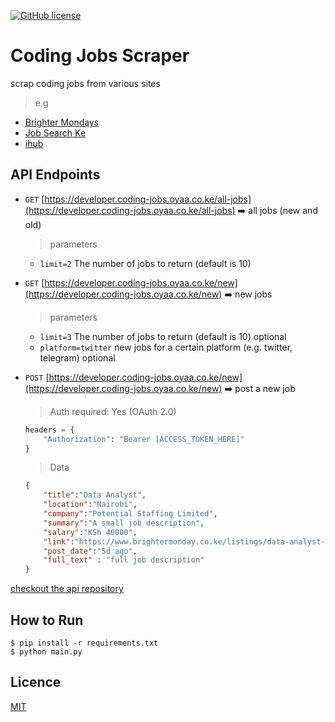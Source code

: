  [![GitHub license](https://img.shields.io/github/license/james-muriithi/coding-jobs-scrapper?style=for-the-badge)](https://github.com/opensource254/corona-api/blob/master/LICENSE)

# Coding Jobs Scraper
scrap coding jobs from various sites
> e.g
- [Brighter Mondays](https://www.brightermonday.co.ke/jobs/software-data)
- [Job Search Ke](https://www.jobsearchke.com/category/ICT/)
- [ihub](https://ihub.co.ke/jobs)

## API Endpoints
- <code>GET</code> [https://developer.coding-jobs.oyaa.co.ke/all-jobs](https://developer.coding-jobs.oyaa.co.ke/all-jobs) ➡️ all jobs (new and old)
    > parameters
    - `limit=2` The number of jobs to return (default is 10)

- <code>GET</code> [https://developer.coding-jobs.oyaa.co.ke/new](https://developer.coding-jobs.oyaa.co.ke/new) ➡️ new jobs
    > parameters
    - `limit=3` The number of jobs to return (default is 10) optional
    - `platform=twitter` new jobs for a certain platform (e.g. twitter, telegram) optional

- <code>POST</code> [https://developer.coding-jobs.oyaa.co.ke/new](https://developer.coding-jobs.oyaa.co.ke/new) ➡️ post a new job
    > Auth required: Yes (OAuth 2.0)
    ```python
    headers = {
        "Authorization": "Bearer [ACCESS_TOKEN_HERE]" 
    }
    ```

    > Data
    ```JSON
    {
        "title":"Data Analyst",
        "location":"Nairobi",
        "company":"Potential Staffing Limited",
        "summary":"A small job description",
        "salary":"KSh 40000",
        "link":"https://www.brightermonday.co.ke/listings/data-analyst-mpjwzz",
        "post_date":"5d ago",
        "full_text" : "full job description"
    }
    ```
[checkout the api repository](https://github.com/james-muriithi/coding-jobs-api)

## How to Run
 

```
$ pip install -r requirements.txt 
$ python main.py
```

## Licence
[MIT](https://github.com/james-muriithi/coding-jobs-scrapper/blob/master/LICENCE)

